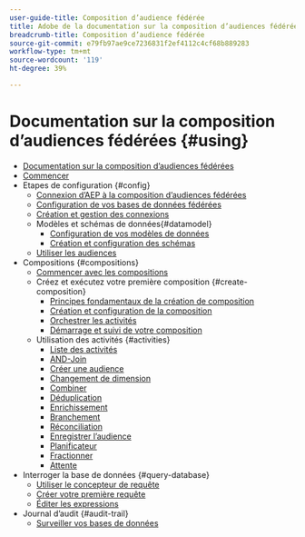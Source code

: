 ```yaml
---
user-guide-title: Composition d’audience fédérée
title: Adobe de la documentation sur la composition d’audiences fédérées
breadcrumb-title: Composition d’audience fédérée
source-git-commit: e79fb97ae9ce7236831f2ef4112c4cf68b889283
workflow-type: tm+mt
source-wordcount: '119'
ht-degree: 39%

---
```



# Documentation sur la composition d’audiences fédérées {#using}

+ [Documentation sur la composition d’audiences fédérées](home.md)
+ [Commencer](start/get-started.md)
+ Etapes de configuration {#config}
   + [Connexion d’AEP à la composition d’audiences fédérées](connections/destinations.md)
   + [Configuration de vos bases de données fédérées](connections/federated-db.md)
   + [Création et gestion des connexions](connections/connections.md)
   + Modèles et schémas de données{#datamodel}
      + [Configuration de vos modèles de données](data-management/gs-models.md)
      + [Création et configuration des schémas](customer/schemas.md)
   + [Utiliser les audiences](customer/audiences.md)
+ Compositions {#compositions}
   + [Commencer avec les compositions](compositions/gs-compositions.md)
   + Créez et exécutez votre première composition {#create-composition}
      + [Principes fondamentaux de la création de composition](compositions/gs-composition-creation.md)
      + [Création et configuration de la composition](compositions/create-composition.md)
      + [Orchestrer les activités](compositions/orchestrate-activities.md)
      + [Démarrage et suivi de votre composition](compositions/start-monitor-composition.md)
   + Utilisation des activités {#activities}
      + [Liste des activités](compositions/activities/about-activities.md)
      + [AND-Join](compositions/activities/and-join.md)
      + [Créer une audience](compositions/activities/build-audience.md)
      + [Changement de dimension](compositions/activities/change-dimension.md)
      + [Combiner](compositions/activities/combine.md)
      + [Déduplication](compositions/activities/deduplication.md)
      + [Enrichissement](compositions/activities/enrichment.md)
      + [Branchement](compositions/activities/fork.md)
      + [Réconciliation](compositions/activities/reconciliation.md)
      + [Enregistrer l’audience](compositions/activities/save-audience.md)
      + [Planificateur](compositions/activities/scheduler.md)
      + [Fractionner](compositions/activities/split.md)
      + [Attente](compositions/activities/wait.md)
+ Interroger la base de données {#query-database}
   + [Utiliser le concepteur de requête](query/query-modeler-overview.md)
   + [Créer votre première requête](query/build-query.md)
   + [Éditer les expressions](query/expression-editor.md)
+ Journal d’audit {#audit-trail}
   + [Surveiller vos bases de données](admin/audit-trail.md)